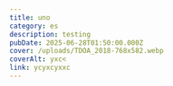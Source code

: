 ```yaml
---
title: uno
category: es
description: testing
pubDate: 2025-06-28T01:50:00.000Z
cover: /uploads/TDOA_2018-768x582.webp
coverAlt: yxc<
link: ycyxcyxxc
---
```

